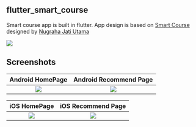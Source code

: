 ## flutter_smart_course 
Smart course app is built in flutter. App design is based on [Smart Course](https://dribbble.com/shots/10090738-SmartCourse) designed by [Nugraha Jati Utama](https://dribbble.com/nugrahajatiutama)

<img src="https://cdn.dribbble.com/users/792073/screenshots/10090738/media/d3428df173d81d3722d3f16bfcd0ccc9.png"  /> 

## Screenshots

 Android HomePage              |  Android Recommend Page 
:-------------------------:|:-------------------------:
![](https://github.com/myshine112/flutter_smart_course/blob/master/screenshots/screenshot_1.jpg?raw=true)|![](https://github.com/myshine112/flutter_smart_course/blob/master/screenshots/screenshot_2.jpg?raw=true)

iOS HomePage              |  iOS Recommend Page 
:-------------------------:|:-------------------------:
![](https://github.com/myshine112/flutter_smart_course/blob/master/screenshots/screenshot_ios_1.png?raw=true)|![](https://github.com/myshine112/flutter_smart_course/blob/master/screenshots/screenshot_ios_2.png?raw=true)




